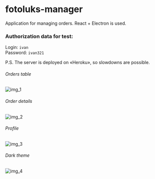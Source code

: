 # fotoluks-manager
Application for managing orders. React + Electron is used.

### Authorization data for test:
Login: `ivan`\
Password: `ivan321`

P.S. The server is deployed on «Heroku», so slowdowns are possible.

###### Orders table
![img_1](https://user-images.githubusercontent.com/110179244/189914906-b65dd6af-aa60-48e9-9735-bc4345149b59.JPG)

###### Order details
![img_2](https://user-images.githubusercontent.com/110179244/189907639-450c03df-5d22-48d1-84ae-2c9746e133b1.JPG)

###### Profile
![img_3](https://user-images.githubusercontent.com/110179244/189907642-11e7325d-d10a-4032-8610-a7107f80b974.JPG)

###### Dark theme
![img_4](https://user-images.githubusercontent.com/110179244/189907644-be5621ed-f72b-47fc-af6b-2efbcf30a43a.JPG)
